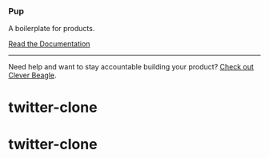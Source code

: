 ### Pup
A boilerplate for products.

[Read the Documentation](http://cleverbeagle.com/pup)

---

Need help and want to stay accountable building your product? [Check out Clever Beagle](http://cleverbeagle.com).
# twitter-clone
# twitter-clone
